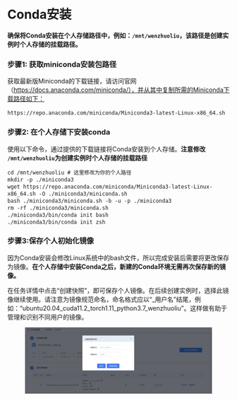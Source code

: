 # Conda安装

**确保将Conda安装在个人存储路径中，例如：`/mnt/wenzhuoliu`，该路径是创建实例时个人存储的挂载路径。**

### 步骤1: 获取miniconda安装包路径

获取最新版Miniconda的下载链接，请访问官网（https://docs.anaconda.com/miniconda/），并从其中复制所需的Miniconda下载路径如下：

```
https://repo.anaconda.com/miniconda/Miniconda3-latest-Linux-x86_64.sh
```

### 步骤2: 在个人存储下安装conda

使用以下命令，通过提供的下载链接将Conda安装到个人存储。**注意修改 `/mnt/wenzhuoliu`为创建实例时个人存储的挂载路径**

```
cd /mnt/wenzhuoliu # 这里修改为你的个人路径
mkdir -p ./miniconda3
wget https://repo.anaconda.com/miniconda/Miniconda3-latest-Linux-x86_64.sh -O ./miniconda3/miniconda.sh
bash ./miniconda3/miniconda.sh -b -u -p ./miniconda3
rm -rf ./miniconda3/miniconda.sh
./miniconda3/bin/conda init bash
./miniconda3/bin/conda init zsh
```

### 步骤3:保存个人初始化镜像

因为Conda安装会修改Linux系统中的bash文件，所以完成安装后需要将更改保存为镜像。**在个人存储中安装Conda之后，新建的Conda环境无需再次保存新的镜像。**

在任务详情中点击“创建快照”，即可保存个人镜像。在后续创建实例时，选择此镜像继续使用。请注意为镜像规范命名，命名格式应以“\_用户名”结尾，例如：“ubuntu20.04\_cuda11.2\_torch1.11\_python3.7\_wenzhuoliu”。这样做有助于管理和识别不同用户的镜像。

<figure><img src=".gitbook/assets/image (7).png" alt=""><figcaption></figcaption></figure>

&#x20;
